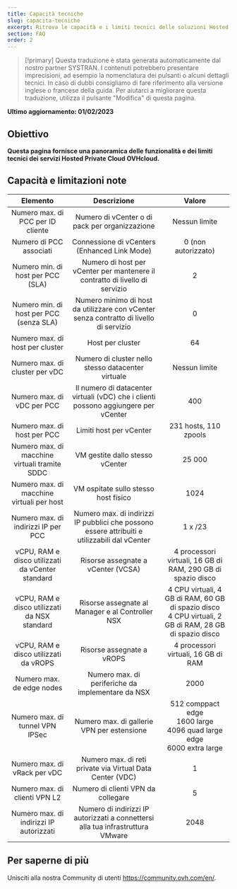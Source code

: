 ```yaml
---
title: Capacità tecniche
slug: capacita-tecniche
excerpt: Ritrova le capacità e i limiti tecnici delle soluzioni Hosted Private Cloud fornite da OVHcloud
section: FAQ
order: 2
---
```


> [!primary]
> Questa traduzione è stata generata automaticamente dal nostro partner SYSTRAN. I contenuti potrebbero presentare imprecisioni, ad esempio la nomenclatura dei pulsanti o alcuni dettagli tecnici. In caso di dubbi consigliamo di fare riferimento alla versione inglese o francese della guida. Per aiutarci a migliorare questa traduzione, utilizza il pulsante "Modifica" di questa pagina.
>

**Ultimo aggiornamento: 01/02/2023**

## Obiettivo

**Questa pagina fornisce una panoramica delle funzionalità e dei limiti tecnici dei servizi Hosted Private Cloud OVHcloud.**

## Capacità e limitazioni note

| Elemento | Descrizione | Valore |
|:-----:|:-----:|:----------:|
| Numero max. di PCC per ID cliente | Numero di vCenter o di pack per organizzazione | Nessun limite |
| Numero di PCC associati | Connessione di vCenters (Enhanced Link Mode) | 0 (non autorizzato) |
| Numero min. di host per PCC (SLA) | Numero di host per vCenter per mantenere il contratto di livello di servizio | 2 |
| Numero min. di host per PCC (senza SLA) | Numero minimo di host da utilizzare con vCenter senza contratto di livello di servizio | 0 |
| Numero max. di host per cluster | Host per cluster | 64 |
| Numero max. di cluster per vDC | Numero di cluster nello stesso datacenter virtuale | Nessun limite |
| Numero max. di vDC per PCC | Il numero di datacenter virtuali (vDC) che i clienti possono aggiungere per vCenter | 400 |
| Numero max. di host per PCC | Limiti host per vCenter | 231 hosts, 110 zpools |
| Numero max. di macchine virtuali tramite SDDC | VM gestite dallo stesso vCenter | 25 000 |
| Numero max. di macchine virtuali per host | VM ospitate sullo stesso host fisico | 1024 |
| Numero max. di indirizzi IP per PCC | Numero max. di indirizzi IP pubblici che possono essere attribuiti e utilizzabili dal vCenter | 1 x /23 |
| vCPU, RAM e disco utilizzati da vCenter standard | Risorse assegnate a vCenter (VCSA) | 4 processori virtuali, 16 GB di RAM, 290 GB di spazio disco |
| vCPU, RAM e disco utilizzati da NSX standard | Risorse assegnate al Manager e al Controller NSX | 4 CPU virtuali, 4 GB di RAM, 60 GB di spazio disco<br>4 CPU virtuali, 2 GB di RAM, 28 GB di spazio disco |
| vCPU, RAM e disco utilizzati da vROPS | Risorse assegnate a vROPS | 4 processori virtuali, 16 GB di RAM |
| Numero max. de edge nodes | Numero max. di periferiche da implementare da NSX | 2000 |
| Numero max. di tunnel VPN IPSec | Numero max. di gallerie VPN per estensione | 512 comppact edge<br>1600 large<br>4096 quad large edge<br>6000 extra large |
| Numero max. di vRack per vDC | Numero max. di reti private via Virtual Data Center (VDC) | 1 |
| Numero max. di clienti VPN L2 | Numero di clienti VPN da collegare | 5 |
| Numero max. di indirizzi IP autorizzati | Numero di indirizzi IP autorizzati a connettersi alla tua infrastruttura VMware | 2048 |

## Per saperne di più

Unisciti alla nostra Community di utenti <https://community.ovh.com/en/>.
